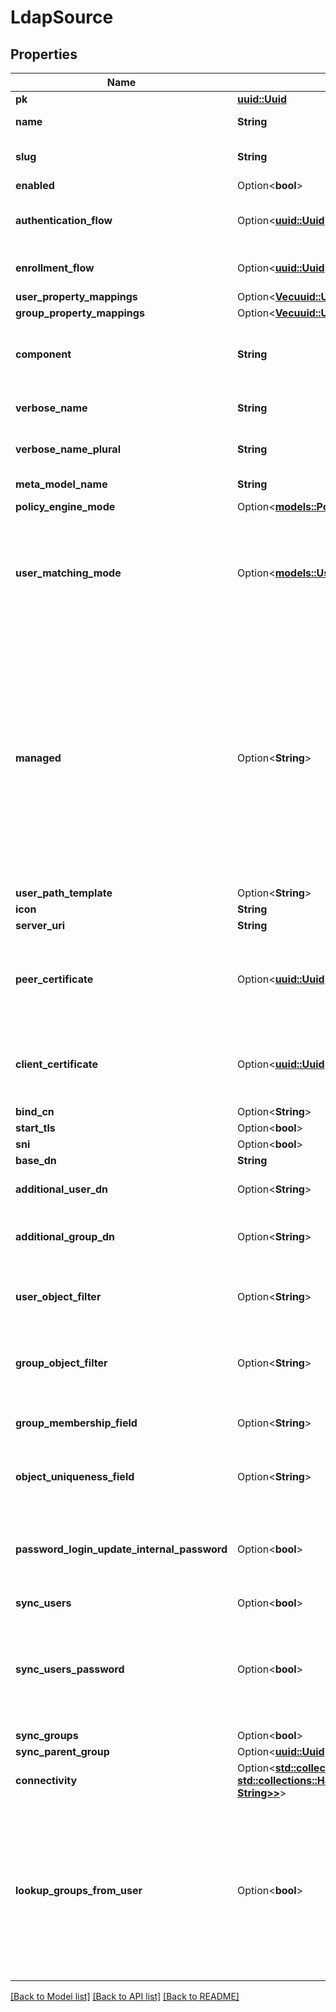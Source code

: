 # LdapSource

## Properties

Name | Type | Description | Notes
------------ | ------------- | ------------- | -------------
**pk** | [**uuid::Uuid**](uuid::Uuid.md) |  | [readonly]
**name** | **String** | Source's display Name. | 
**slug** | **String** | Internal source name, used in URLs. | 
**enabled** | Option<**bool**> |  | [optional]
**authentication_flow** | Option<[**uuid::Uuid**](uuid::Uuid.md)> | Flow to use when authenticating existing users. | [optional]
**enrollment_flow** | Option<[**uuid::Uuid**](uuid::Uuid.md)> | Flow to use when enrolling new users. | [optional]
**user_property_mappings** | Option<[**Vec<uuid::Uuid>**](uuid::Uuid.md)> |  | [optional]
**group_property_mappings** | Option<[**Vec<uuid::Uuid>**](uuid::Uuid.md)> |  | [optional]
**component** | **String** | Get object component so that we know how to edit the object | [readonly]
**verbose_name** | **String** | Return object's verbose_name | [readonly]
**verbose_name_plural** | **String** | Return object's plural verbose_name | [readonly]
**meta_model_name** | **String** | Return internal model name | [readonly]
**policy_engine_mode** | Option<[**models::PolicyEngineMode**](PolicyEngineMode.md)> |  | [optional]
**user_matching_mode** | Option<[**models::UserMatchingModeEnum**](UserMatchingModeEnum.md)> | How the source determines if an existing user should be authenticated or a new user enrolled. | [optional]
**managed** | Option<**String**> | Objects that are managed by authentik. These objects are created and updated automatically. This flag only indicates that an object can be overwritten by migrations. You can still modify the objects via the API, but expect changes to be overwritten in a later update. | [readonly]
**user_path_template** | Option<**String**> |  | [optional]
**icon** | **String** |  | [readonly]
**server_uri** | **String** |  | 
**peer_certificate** | Option<[**uuid::Uuid**](uuid::Uuid.md)> | Optionally verify the LDAP Server's Certificate against the CA Chain in this keypair. | [optional]
**client_certificate** | Option<[**uuid::Uuid**](uuid::Uuid.md)> | Client certificate to authenticate against the LDAP Server's Certificate. | [optional]
**bind_cn** | Option<**String**> |  | [optional]
**start_tls** | Option<**bool**> |  | [optional]
**sni** | Option<**bool**> |  | [optional]
**base_dn** | **String** |  | 
**additional_user_dn** | Option<**String**> | Prepended to Base DN for User-queries. | [optional]
**additional_group_dn** | Option<**String**> | Prepended to Base DN for Group-queries. | [optional]
**user_object_filter** | Option<**String**> | Consider Objects matching this filter to be Users. | [optional]
**group_object_filter** | Option<**String**> | Consider Objects matching this filter to be Groups. | [optional]
**group_membership_field** | Option<**String**> | Field which contains members of a group. | [optional]
**object_uniqueness_field** | Option<**String**> | Field which contains a unique Identifier. | [optional]
**password_login_update_internal_password** | Option<**bool**> | Update internal authentik password when login succeeds with LDAP | [optional]
**sync_users** | Option<**bool**> |  | [optional]
**sync_users_password** | Option<**bool**> | When a user changes their password, sync it back to LDAP. This can only be enabled on a single LDAP source. | [optional]
**sync_groups** | Option<**bool**> |  | [optional]
**sync_parent_group** | Option<[**uuid::Uuid**](uuid::Uuid.md)> |  | [optional]
**connectivity** | Option<[**std::collections::HashMap<String, std::collections::HashMap<String, String>>**](std::collections::HashMap.md)> | Get cached source connectivity | [readonly]
**lookup_groups_from_user** | Option<**bool**> | Lookup group membership based on a user attribute instead of a group attribute. This allows nested group resolution on systems like FreeIPA and Active Directory | [optional]

[[Back to Model list]](../README.md#documentation-for-models) [[Back to API list]](../README.md#documentation-for-api-endpoints) [[Back to README]](../README.md)


